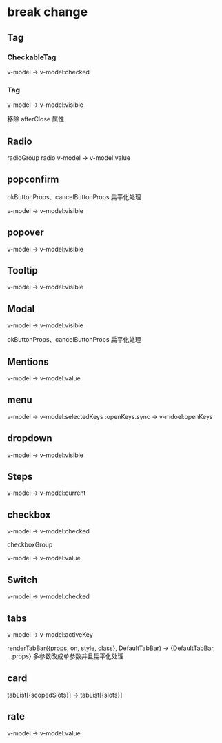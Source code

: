 # break change

## Tag

### CheckableTag

v-model -> v-model:checked

### Tag

v-model -> v-model:visible

移除 afterClose 属性

## Radio

radioGroup radio v-model -> v-model:value

## popconfirm

okButtonProps、cancelButtonProps 扁平化处理

v-model -> v-model:visible

## popover

v-model -> v-model:visible

## Tooltip

v-model -> v-model:visible

## Modal

v-model -> v-model:visible

okButtonProps、cancelButtonProps 扁平化处理

## Mentions

v-model -> v-model:value

## menu

v-model -> v-model:selectedKeys :openKeys.sync -> v-mdoel:openKeys

## dropdown

v-model -> v-model:visible

## Steps

v-model -> v-model:current

## checkbox

v-model -> v-model:checked

checkboxGroup

v-model -> v-model:value

## Switch

v-model -> v-model:checked

## tabs

v-model -> v-model:activeKey

renderTabBar({props, on, style, class}, DefaultTabBar) -> {DefaultTabBar, ...props} 多参数改成单参数并且扁平化处理

## card

tabList[{scopedSlots}] -> tabList[{slots}]

## rate

v-model -> v-model:value
